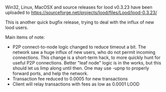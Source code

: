 Win32, Linux, MacOSX and source releases for lood v0.3.23 have been uploaded to
https://sourceforge.net/projects/lood/files/Lood/lood-0.3.23/

This is another quick bugfix release, trying to deal with the influx of new lood users.

Main items of note:

* P2P connect-to-node logic changed to reduce timeout a bit.  The network saw a huge influx of new users, who do not permit incoming connections.  This change is a short-term hack, to more quickly hunt for useful P2P connections.  Better "leaf node" logic is in the works, but this should let us limp along until then.  One may use -upnp to properly forward ports, and help the network.
* Transaction fee reduced to 0.0005 for new transactions
* Client will relay transactions with fees as low as 0.0001 LOOD
